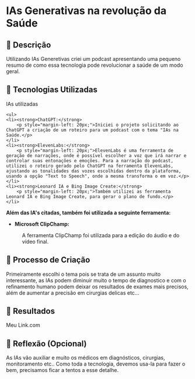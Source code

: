 # IAs Generativas na revolução da Saúde

## 📒 Descrição

Utilizando IAs Generetivas criei um podcast apresentando uma pequeno resumo 
de como essa tecnologia pode revolucionar a saúde de um modo geral. 

## 🤖 Tecnologias Utilizadas

IAs utilizadas

    <ul>
    <li><strong>ChatGPT:</strong>
        <p style="margin-left: 20px;">Iniciei o projeto solicitando ao ChatGPT a criação de um roteiro para um podcast com o tema "IAs na Saúde.</p>
    </li>
    <li><strong>ElevenLabs:</strong>
        <p style="margin-left: 20px;">ElevenLabs é uma ferramenta de geração de narrações, onde é possível escolher a voz que irá narrar e controlar suas entonações e emoções. Para a narração do podcast, utilizei o roteiro gerado pelo ChatGPT na ferramenta ElevenLabs, ajustando as tonalidades das vozes escolhidas dentro da plataforma, usando a opção "Text to Speech", onde a mesma transforma o em voz.</p>
    </li>
    <li><strong>Leonard IA e Bing Image Create:</strong>
        <p style="margin-left: 20px;">Também utilizei as ferramenta Leonard IA e Bing Image Create, para gerar o plano de fundo.</p>
    </li>
</ul>
<p><strong>Além das IA's citadas, também foi utilizada a seguinte ferramenta:</strong></p>

<ul>
    <li><strong>Microsoft ClipChamp:</strong>
        <p style="margin-left: 20px;">
            A ferramenta ClipChamp foi utilizada para a edição do áudio e do vídeo final.
        </p>
    </li>
</ul>

## 🧐 Processo de Criação

Primeiramente escolhi o tema pois se trata de um assunto muito interessante, as IAs podem diminuir muito o tempo de diagnostico e com 
o refinamento humano podem deixar os resultados de exames mais precisos, além de aumentar a precisão em cirurgias delicas etc...

## 🚀 Resultados

Meu Link.com

## 💭 Reflexão (Opcional)

As IAs vão auxiliar e muito os médicos em diagnósticos, cirurgias, monitoramento etc..
Como toda a tecnologia, devemos usa-la para fazer o bem, precisamos ficar a tentos a esse detalhe. 
